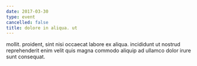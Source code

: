 ```yaml
---
date: 2017-03-30
type: event
cancelled: false
title: dolore in aliqua. ut
---
```

mollit. proident, sint nisi occaecat labore ex aliqua. incididunt ut nostrud reprehenderit enim velit quis magna commodo aliquip ad ullamco dolor irure sunt consequat.